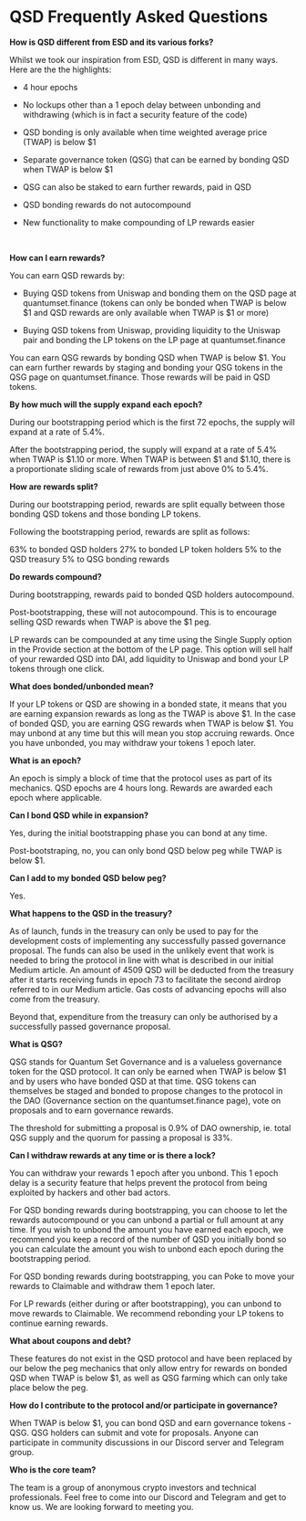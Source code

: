 # QSD Frequently Asked Questions

**How is QSD different from ESD and its various forks?**

Whilst we took our inspiration from ESD, QSD is different in many ways. Here are the the highlights:

- 4 hour epochs

- No lockups other than a 1 epoch delay between unbonding and withdrawing (which is in fact a security feature of the code)

- QSD bonding is only available when time weighted average price (TWAP) is below $1

- Separate governance token (QSG) that can be earned by bonding QSD when TWAP is below $1

- QSG can also be staked to earn further rewards, paid in QSD

- QSD bonding rewards do not autocompound

- New functionality to make compounding of LP rewards easier
<br>

**How can I earn rewards?**

You can earn QSD rewards by:

- Buying QSD tokens from Uniswap and bonding them on the QSD page at quantumset.finance (tokens can only be bonded when TWAP is below $1 and QSD rewards are only available when TWAP is $1 or more)

- Buying QSD tokens from Uniswap, providing liquidity to the Uniswap pair and bonding the LP tokens on the LP page at quantumset.finance

You can earn QSG rewards by bonding QSD when TWAP is below $1. You can earn further rewards by staging and bonding your QSG tokens in the QSG page on quantumset.finance. Those rewards will be paid in QSD tokens.
<br>

**By how much will the supply expand each epoch?**

During our bootstrapping period which is the first 72 epochs, the supply will expand at a rate of 5.4%.

After the bootstrapping period, the supply will expand at a rate of 5.4% when TWAP is $1.10 or more. When TWAP is between $1 and $1.10, there is a proportionate sliding scale of rewards from just above 0% to 5.4%.
<br>

**How are rewards split?**

During our bootstrapping period, rewards are split equally between those bonding QSD tokens and those bonding LP tokens.

Following the bootstrapping period, rewards are split as follows:

63% to bonded QSD holders
27% to bonded LP token holders
5% to the QSD treasury
5% to QSG bonding rewards
<br>

**Do rewards compound?**

During bootstrapping, rewards paid to bonded QSD holders autocompound.

Post-bootstrapping, these will not autocompound. This is to encourage selling QSD rewards when TWAP is above the $1 peg.

LP rewards can be compounded at any time using the Single Supply option in the Provide section at the bottom of the LP page. This option will sell half of your rewarded QSD into DAI, add liquidity to Uniswap and bond your LP tokens through one click.
<br>

**What does bonded/unbonded mean?**

If your LP tokens or QSD are showing in a bonded state, it means that you are earning expansion rewards as long as the TWAP is above $1. In the case of bonded QSD, you are earning QSG rewards when TWAP is below $1. You may unbond at any time but this will mean you stop accruing rewards. Once you have unbonded, you may withdraw your tokens 1 epoch later.
<br>

**What is an epoch?**

An epoch is simply a block of time that the protocol uses as part of its mechanics. QSD epochs are 4 hours long. Rewards are awarded each epoch where applicable.
<br>

**Can I bond QSD while in expansion?**

Yes, during the initial bootstrapping phase you can bond at any time.

Post-bootstraping, no, you can only bond QSD below peg while TWAP is below $1.
<br>

**Can I add to my bonded QSD below peg?**

Yes.
<br>

**What happens to the QSD in the treasury?**

As of launch, funds in the treasury can only be used to pay for the development costs of implementing any successfully passed governance proposal. The funds can also be used in the unlikely event that work is needed to bring the protocol in line with what is described in our initial Medium article. An amount of 4509 QSD will be deducted from the treasury after it starts receiving funds in epoch 73 to facilitate the second airdrop referred to in our Medium article. Gas costs of advancing epochs will also come from the treasury.

Beyond that, expenditure from the treasury can only be authorised by a successfully passed governance proposal.
<br>

**What is QSG?**

QSG stands for Quantum Set Governance and is a valueless governance token for the QSD protocol. It can only be earned when TWAP is below $1 and by users who have bonded QSD at that time. QSG tokens can themselves be staged and bonded to propose changes to the protocol in the DAO (Governance section on the quantumset.finance page), vote on proposals and to earn governance rewards.

The threshold for submitting a proposal is 0.9% of DAO ownership, ie. total QSG supply and the quorum for passing a proposal is 33%.
<br>

**Can I withdraw rewards at any time or is there a lock?**

You can withdraw your rewards 1 epoch after you unbond. This 1 epoch delay is a security feature that helps prevent the protocol from being exploited by hackers and other bad actors.

For QSD bonding rewards during bootstrapping, you can choose to let the rewards autocompound or you can unbond a partial or full amount at any time. If you wish to unbond the amount you have earned each epoch, we recommend you keep a record of the number of QSD you initially bond so you can calculate the amount you wish to unbond each epoch during the bootstrapping period.

For QSD bonding rewards during bootstrapping, you can Poke to move your rewards to Claimable and withdraw them 1 epoch later.

For LP rewards (either during or after bootstrapping), you can unbond to move rewards to Claimable. We recommend rebonding your LP tokens to continue earning rewards.
<br>

**What about coupons and debt?**

These features do not exist in the QSD protocol and have been replaced by our below the peg mechanics that only allow entry for rewards on bonded QSD when TWAP is below $1, as well as QSG farming which can only take place below the peg.
<br>

**How do I contribute to the protocol and/or participate in governance?**

When TWAP is below $1, you can bond QSD and earn governance tokens - QSG. QSG holders can submit and vote for proposals. Anyone can participate in community discussions in our Discord server and Telegram group.
<br>

**Who is the core team?**

The team is a group of anonymous crypto investors and technical professionals. Feel free to come into our Discord and Telegram and get to know us. We are looking forward to meeting you.

